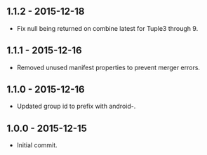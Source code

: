 ## 1.1.2 - 2015-12-18

- Fix null being returned on combine latest for Tuple3 through 9.

## 1.1.1 - 2015-12-16

- Removed unused manifest properties to prevent merger errors.

## 1.1.0 - 2015-12-16

- Updated group id to prefix with android-.

## 1.0.0 - 2015-12-15

- Initial commit.